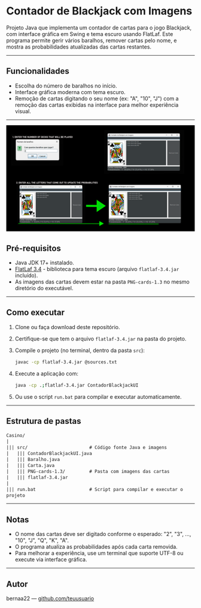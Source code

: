 
# Contador de Blackjack com Imagens

Projeto Java que implementa um contador de cartas para o jogo Blackjack, com interface gráfica em Swing e tema escuro usando FlatLaf. Este programa permite gerir vários baralhos, remover cartas pelo nome, e mostra as probabilidades atualizadas das cartas restantes.

---

## Funcionalidades

- Escolha do número de baralhos no início.
- Interface gráfica moderna com tema escuro.
- Remoção de cartas digitando o seu nome (ex: "A", "10", "J") com a remoção das cartas exibidas na interface para melhor experiência visual.

---

![1](https://github.com/bbfmc22/blackjack-card-counter/blob/main/BJGUI.png)

## Pré-requisitos

- Java JDK 17+ instalado.
- [FlatLaf 3.4](https://www.formdev.com/flatlaf/) - biblioteca para tema escuro (arquivo `flatlaf-3.4.jar` incluído).
- As imagens das cartas devem estar na pasta `PNG-cards-1.3` no mesmo diretório do executável.

---

## Como executar

1. Clone ou faça download deste repositório.

2. Certifique-se que tem o arquivo `flatlaf-3.4.jar` na pasta do projeto.

3. Compile o projeto (no terminal, dentro da pasta `src`):

   ```bash
   javac -cp flatlaf-3.4.jar @sources.txt
   ```

4. Execute a aplicação com:

   ```bash
   java -cp .;flatlaf-3.4.jar ContadorBlackjackUI
   ```

5. Ou use o script `run.bat` para compilar e executar automaticamente.

---

## Estrutura de pastas

```
Casino/
|
||| src/                       # Código fonte Java e imagens
|   ||| ContadorBlackjackUI.java
|   ||| Baralho.java
|   ||| Carta.java
|   ||| PNG-cards-1.3/         # Pasta com imagens das cartas
|   ||| flatlaf-3.4.jar
|
||| run.bat                    # Script para compilar e executar o projeto
```

---

## Notas

- O nome das cartas deve ser digitado conforme o esperado: "2", "3", ..., "10", "J", "Q", "K", "A".
- O programa atualiza as probabilidades após cada carta removida.
- Para melhorar a experiência, use um terminal que suporte UTF-8 ou execute via interface gráfica.

---

## Autor

bernaa22 — [github.com/teuusuario](https://github.com/teuusuario)

